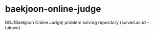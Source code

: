 # baekjoon-online-judge
BOJ(Baekjoon Online Judge) problem solving repository (solved.ac id - talown)
